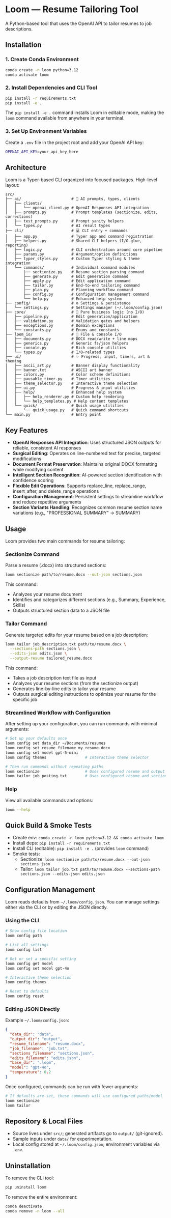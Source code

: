 # Loom — Resume Tailoring Tool

A Python-based tool that uses the OpenAI API to tailor resumes to job descriptions.

## Installation

### 1. Create Conda Environment
```bash
conda create -n loom python=3.12
conda activate loom
```

### 2. Install Dependencies and CLI Tool
```bash
pip install -r requirements.txt
pip install -e .
```

The `pip install -e .` command installs Loom in editable mode, making the `loom` command available from anywhere in your terminal.

### 3. Set Up Environment Variables

Create a `.env` file in the project root and add your OpenAI API key:
```bash
OPENAI_API_KEY=your_api_key_here
```

## Architecture

Loom is a Typer-based CLI organized into focused packages. High-level layout:

```
src/
├── ai/                      # 🧠 AI prompts, types, clients
│   ├── clients/
│   │   └── openai_client.py # OpenAI Responses API integration
│   ├── prompts.py           # Prompt templates (sectionize, edits, corrections)
│   ├── test_prompts.py      # Prompt sanity helpers
│   └── types.py             # AI result types
├── cli/                     # 💻 CLI entry + commands
│   ├── app.py               # Typer app and command registration
│   ├── helpers.py           # Shared CLI helpers (I/O glue, reporting)
│   ├── logic.py             # CLI orchestration around core pipeline
│   ├── params.py            # Argument/option definitions
│   ├── typer_styles.py      # Custom Typer styling & theme integration
│   └── commands/            # Individual command modules
│       ├── sectionize.py    # Resume section parsing command
│       ├── generate.py      # Edit generation command
│       ├── apply.py         # Edit application command
│       ├── tailor.py        # End-to-end tailoring command
│       ├── plan.py          # Planning workflow command
│       ├── config.py        # Configuration management command
│       └── help.py          # Enhanced help system
├── config/                  # ⚙️ Settings & persistence
│   └── settings.py          # Settings manager (~/.loom/config.json)
├── core/                    # 🎯 Pure business logic (no I/O)
│   ├── pipeline.py          # Edit generation/application
│   ├── validation.py        # Validation gates and helpers
│   ├── exceptions.py        # Domain exceptions
│   └── constants.py         # Enums and constants
├── loom_io/                 # 📁 File & console I/O
│   ├── documents.py         # DOCX read/write + line maps
│   ├── generics.py          # Generic fs/json helpers
│   ├── console.py           # Rich console utilities
│   └── types.py             # I/O-related types
├── ui/                      # ✨ Progress, input, timers, art & theming
│   ├── ascii_art.py         # Banner display functionality
│   ├── banner.txt           # ASCII art banner
│   ├── colors.py            # Color scheme definitions
│   ├── pausable_timer.py    # Timer utilities
│   ├── theme_selector.py    # Interactive theme selection
│   ├── ui.py                # Progress & input utilities
│   ├── help/                # Enhanced help system
│   │   ├── help_renderer.py # Custom help rendering
│   │   └── help_templates.py # Help content templates
│   └── quick/               # Quick usage utilities
│       └── quick_usage.py   # Quick command shortcuts
└── main.py                  # Entry point
```

## Key Features

- **OpenAI Responses API Integration**: Uses structured JSON outputs for reliable, consistent AI responses
- **Surgical Editing**: Operates on line-numbered text for precise, targeted modifications
- **Document Format Preservation**: Maintains original DOCX formatting while modifying content
- **Intelligent Section Recognition**: AI-powered section identification with confidence scoring
- **Flexible Edit Operations**: Supports replace_line, replace_range, insert_after, and delete_range operations
- **Configuration Management**: Persistent settings to streamline workflow and reduce repetitive arguments
- **Section Variants Handling**: Recognizes common resume section name variations (e.g., "PROFESSIONAL SUMMARY" → SUMMARY)

## Usage

Loom provides two main commands for resume tailoring:

### Sectionize Command

Parse a resume (.docx) into structured sections:

```bash
loom sectionize path/to/resume.docx --out-json sections.json
```

This command:
- Analyzes your resume document
- Identifies and categorizes different sections (e.g., Summary, Experience, Skills)
- Outputs structured section data to a JSON file

### Tailor Command

Generate targeted edits for your resume based on a job description:

```bash
loom tailor job_description.txt path/to/resume.docx \
  --sections-path sections.json \
  --edits-json edits.json \
  --output-resume tailored_resume.docx
```

This command:
- Takes a job description text file as input
- Analyzes your resume sections (from the sectionize output)
- Generates line-by-line edits to tailor your resume
- Outputs surgical editing instructions to optimize your resume for the specific job

### Streamlined Workflow with Configuration

After setting up your configuration, you can run commands with minimal arguments:

```bash
# Set up your defaults once
loom config set data_dir ~/Documents/resumes
loom config set resume_filename my_resume.docx
loom config set model gpt-5-mini
loom config themes                 # Interactive theme selector

# Then run commands without repeating paths
loom sectionize                    # Uses configured resume and output locations
loom tailor job_posting.txt        # Uses configured resume and sections
```

### Help

View all available commands and options:
```bash
loom --help
```

## Quick Build & Smoke Tests

- Create env: `conda create -n loom python=3.12 && conda activate loom`
- Install deps: `pip install -r requirements.txt`
- Install CLI (editable): `pip install -e .` (provides `loom` command)
- Smoke tests:
  - Sectionize: `loom sectionize path/to/resume.docx --out-json sections.json`
  - Tailor: `loom tailor job.txt path/to/resume.docx --sections-path sections.json --edits-json edits.json`

## Configuration Management

Loom reads defaults from `~/.loom/config.json`. You can manage settings either via the CLI or by editing the JSON directly.

### Using the CLI

```bash
# Show config file location
loom config path

# List all settings
loom config list

# Get or set a specific setting
loom config get model
loom config set model gpt-4o

# Interactive theme selection
loom config themes

# Reset to defaults
loom config reset
```

### Editing JSON Directly

Example `~/.loom/config.json`:
```json
{
  "data_dir": "data",
  "output_dir": "output",
  "resume_filename": "resume.docx",
  "job_filename": "job.txt",
  "sections_filename": "sections.json",
  "edits_filename": "edits.json",
  "base_dir": ".loom",
  "model": "gpt-4o",
  "temperature": 0.2
}
```

Once configured, commands can be run with fewer arguments:
```bash
# If defaults are set, these commands will use configured paths/model
loom sectionize
loom tailor
```

## Repository & Local Files

- Source lives under `src/`; generated artifacts go to `output/` (git-ignored).
- Sample inputs under `data/` for experimentation.
- Local config stored at `~/.loom/config.json`; environment variables via `.env`.

## Uninstallation

To remove the CLI tool:
```bash
pip uninstall loom
```

To remove the entire environment:
```bash
conda deactivate
conda remove -n loom --all
```

